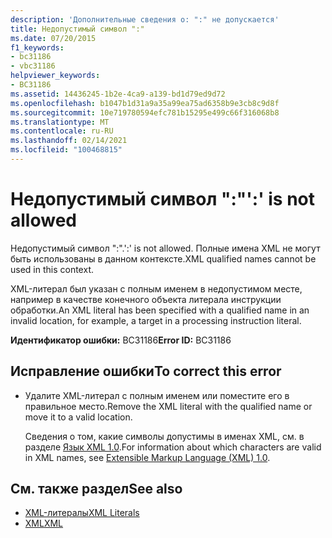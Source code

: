 ```yaml
---
description: 'Дополнительные сведения о: ":" не допускается'
title: Недопустимый символ ":"
ms.date: 07/20/2015
f1_keywords:
- bc31186
- vbc31186
helpviewer_keywords:
- BC31186
ms.assetid: 14436245-1b2e-4ca9-a139-bd1d79ed9d72
ms.openlocfilehash: b1047b1d31a9a35a99ea75ad6358b9e3cb8c9d8f
ms.sourcegitcommit: 10e719780594efc781b15295e499c66f316068b8
ms.translationtype: MT
ms.contentlocale: ru-RU
ms.lasthandoff: 02/14/2021
ms.locfileid: "100468815"
---
```

# <a name="-is-not-allowed"></a><span data-ttu-id="8b0d1-103">Недопустимый символ ":"</span><span class="sxs-lookup"><span data-stu-id="8b0d1-103">':' is not allowed</span></span>

<span data-ttu-id="8b0d1-104">Недопустимый символ ":".</span><span class="sxs-lookup"><span data-stu-id="8b0d1-104">':' is not allowed.</span></span> <span data-ttu-id="8b0d1-105">Полные имена XML не могут быть использованы в данном контексте.</span><span class="sxs-lookup"><span data-stu-id="8b0d1-105">XML qualified names cannot be used in this context.</span></span>  
  
 <span data-ttu-id="8b0d1-106">XML-литерал был указан с полным именем в недопустимом месте, например в качестве конечного объекта литерала инструкции обработки.</span><span class="sxs-lookup"><span data-stu-id="8b0d1-106">An XML literal has been specified with a qualified name in an invalid location, for example, a target in a processing instruction literal.</span></span>  
  
 <span data-ttu-id="8b0d1-107">**Идентификатор ошибки:** BC31186</span><span class="sxs-lookup"><span data-stu-id="8b0d1-107">**Error ID:** BC31186</span></span>  
  
## <a name="to-correct-this-error"></a><span data-ttu-id="8b0d1-108">Исправление ошибки</span><span class="sxs-lookup"><span data-stu-id="8b0d1-108">To correct this error</span></span>  
  
- <span data-ttu-id="8b0d1-109">Удалите XML-литерал с полным именем или поместите его в правильное место.</span><span class="sxs-lookup"><span data-stu-id="8b0d1-109">Remove the XML literal with the qualified name or move it to a valid location.</span></span>  
  
     <span data-ttu-id="8b0d1-110">Сведения о том, какие символы допустимы в именах XML, см. в разделе [Язык XML 1.0](https://www.w3.org/TR/xml).</span><span class="sxs-lookup"><span data-stu-id="8b0d1-110">For information about which characters are valid in XML names, see [Extensible Markup Language (XML) 1.0](https://www.w3.org/TR/xml).</span></span>  
  
## <a name="see-also"></a><span data-ttu-id="8b0d1-111">См. также раздел</span><span class="sxs-lookup"><span data-stu-id="8b0d1-111">See also</span></span>

- [<span data-ttu-id="8b0d1-112">XML-литералы</span><span class="sxs-lookup"><span data-stu-id="8b0d1-112">XML Literals</span></span>](../language-reference/xml-literals/index.md)
- [<span data-ttu-id="8b0d1-113">XML</span><span class="sxs-lookup"><span data-stu-id="8b0d1-113">XML</span></span>](../programming-guide/language-features/xml/index.md)
